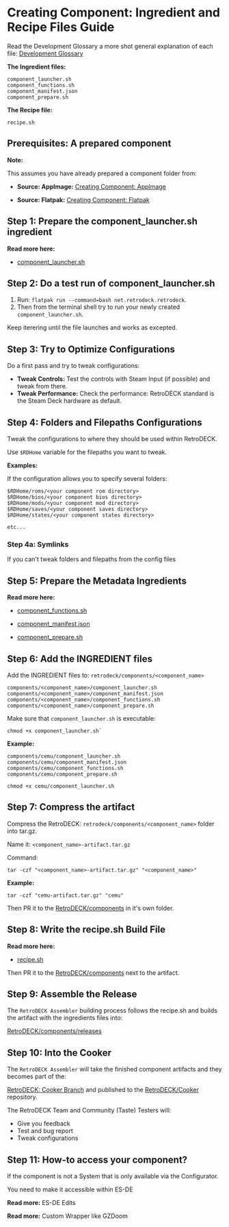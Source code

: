 # Creating Component: Ingredient and Recipe Files Guide

Read the Development Glossary a more shot general explanation of each file: [Development Glossary](../development-glossary.md) 

**The Ingredient files:**

```
component_launcher.sh
component_functions.sh
component_manifest.json
component_prepare.sh
```

**The Recipe file:**

```
recipe.sh
```

## Prerequisites: A prepared component

**Note:**

This assumes you have already prepared a component folder from:

- **Source: AppImage:** [Creating Component: AppImage](component-create-appimage.md)

- **Source: Flatpak:** [Creating Component: Flatpak](component-create-flatpak.md)

## Step 1: Prepare the component_launcher.sh ingredient

**Read more here:** 

- [component_launcher.sh](ing-component-launcher.md)

## Step 2: Do a test run of component_launcher.sh 

1. Run: `flatpak run --command=bash net.retrodeck.retrodeck`.
2. Then from the terminal shell try to run your newly created `component_launcher.sh`.

Keep iterering until the file launches and works as excepted.

## Step 3: Try to Optimize Configurations

Do a first pass and try to tweak configurations:

- **Tweak Controls:** Test the controls with Steam Input (if possible) and tweak from there.
- **Tweak Performance:** Check the performance: RetroDECK standard is the Steam Deck hardware as default.

## Step 4: Folders and Filepaths Configurations

Tweak the configurations to where they should be used within RetroDECK.

Use `$RDHome` variable for the filepaths you want to tweak. 

**Examples:**

If the configuration allows you to specify several folders:

```
$RDHome/roms/<your component rom directory>
$RDHome/bios/<your component bios directory>
$RDHome/mods/<your component mod directory>
$RDHome/saves/<your component saves directory>
$RDHome/states/<your component states directory>

etc...
```

### Step 4a: Symlinks

If you can't tweak folders and filepaths from the config files

## Step 5: Prepare the Metadata Ingredients

**Read more here:** 

- [component_functions.sh](ing-component-functions.md)

- [component_manifest.json](ing-component-manifest.md)

- [component_prepare.sh](ing-component-prepare.md)

## Step 6: Add the INGREDIENT files

Add the INGREDIENT files to: `retrodeck/components/<component_name>`

```
components/<component_name>/component_launcher.sh 
components/<component_name>/component_manifest.json
components/<component_name>/component_functions.sh
components/<component_name>/component_prepare.sh
```

Make sure that `component_launcher.sh` is executable: 

```
chmod +x component_launcher.sh`
```

**Example:**

```
components/cemu/component_launcher.sh 
components/cemu/component_manifest.json
components/cemu/component_functions.sh
components/cemu/component_prepare.sh
```

```
chmod +x cemu/component_launcher.sh
```

## Step 7: Compress the artifact

Compress the RetroDECK: `retrodeck/components/<component_name>` folder into tar.gz. 

Name it: `<component_name>-artifact.tar.gz`

Command:

```
tar -czf "<component_name>-artifact.tar.gz" "<component_name>"
```

**Example:**

```
tar -czf "cemu-artifact.tar.gz" "cemu"
```

Then PR it to the [RetroDECK/components](https://github.com/RetroDECK/components) in it's own folder.

## Step 8: Write the recipe.sh Build File

**Read more here:** 

- [recipe.sh](component-recipe.md)

Then PR it to the [RetroDECK/components](https://github.com/RetroDECK/components) next to the artifact.


## Step 9: Assemble the Release

The `RetroDECK Assembler` building process follows the recipe.sh and builds the artifact with the ingredients files into:

[RetroDECK/components/releases](https://github.com/RetroDECK/components/releases) 

## Step 10: Into the Cooker

The `RetroDECK Assembler` will take the finished component artifacts and they becomes part of the:

[RetroDECK: Cooker Branch](https://github.com/RetroDECK/RetroDECK/tree/cooker) and published to the [RetroDECK/Cooker](https://github.com/RetroDECK/Cooker) repository. 

The RetroDECK Team and Community (Taste) Testers will:

- Give you feedback
- Test and bug report
- Tweak configurations 

## Step 11: How-to access your component? 

If the component is not a System that is only available via the Configurator. 

You need to make it accessible within ES-DE

**Read more:** ES-DE Edits

**Read more:** Custom Wrapper like GZDoom

 

